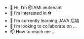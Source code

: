 - 👋 Hi, I’m @IAMLieutenant
- 👀 I’m interested in ⚽
- 🌱 I’m currently learning JAVA 后端
- 💞️ I’m looking to collaborate on ...
- 📫 How to reach me ...

<!---
IAMLieutenant/IAMLieutenant is a ✨ special ✨ repository because its `README.md` (this file) appears on your GitHub profile.
You can click the Preview link to take a look at your changes.
--->

